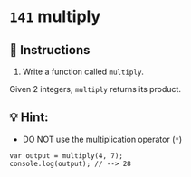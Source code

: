 # `141` multiply

## 📝 Instructions

1. Write a function called `multiply`.

Given 2 integers, `multiply` returns its product.

## :bulb: Hint:

* DO NOT use the multiplication operator  (`*`)

```Js
var output = multiply(4, 7);
console.log(output); // --> 28
```